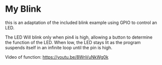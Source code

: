 # My Blink

this is an adaptation of the included blink example using GPIO to
control an LED.

The LED Will blink only when pin4 is high, allowing a button to determine
the function of the LED. When low, the LED stays lit as the program suspends
itself in an infinite loop until the pin is high. 

Video of function:
https://youtu.be/8WnVuNkWg0k

